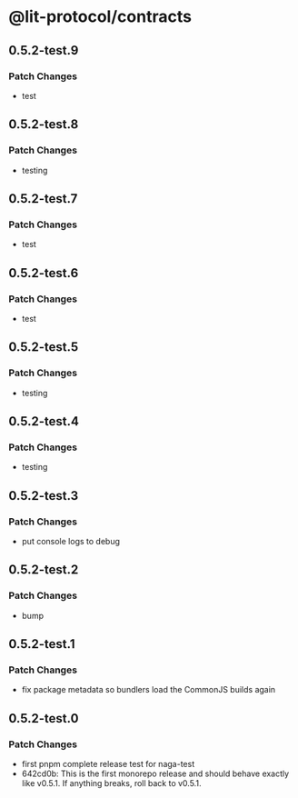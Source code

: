 # @lit-protocol/contracts

## 0.5.2-test.9

### Patch Changes

- test

## 0.5.2-test.8

### Patch Changes

- testing

## 0.5.2-test.7

### Patch Changes

- test

## 0.5.2-test.6

### Patch Changes

- test

## 0.5.2-test.5

### Patch Changes

- testing

## 0.5.2-test.4

### Patch Changes

- testing

## 0.5.2-test.3

### Patch Changes

- put console logs to debug

## 0.5.2-test.2

### Patch Changes

- bump

## 0.5.2-test.1

### Patch Changes

- fix package metadata so bundlers load the CommonJS builds again

## 0.5.2-test.0

### Patch Changes

- first pnpm complete release test for naga-test
- 642cd0b: This is the first monorepo release and should behave exactly like v0.5.1. If anything breaks, roll back to v0.5.1.
